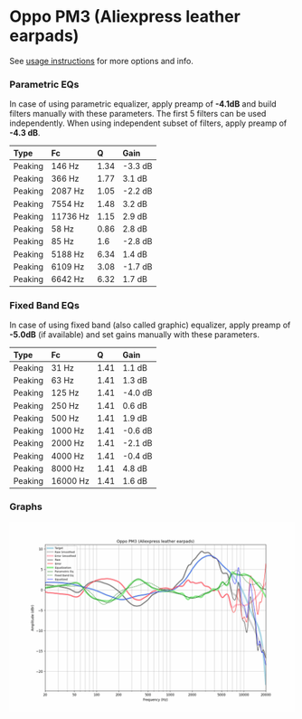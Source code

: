 # Oppo PM3 (Aliexpress leather earpads)
See [usage instructions](https://github.com/jaakkopasanen/AutoEq#usage) for more options and info.

### Parametric EQs
In case of using parametric equalizer, apply preamp of **-4.1dB** and build filters manually
with these parameters. The first 5 filters can be used independently.
When using independent subset of filters, apply preamp of **-4.3 dB**.

| Type    | Fc       |    Q | Gain    |
|:--------|:---------|:-----|:--------|
| Peaking | 146 Hz   | 1.34 | -3.3 dB |
| Peaking | 366 Hz   | 1.77 | 3.1 dB  |
| Peaking | 2087 Hz  | 1.05 | -2.2 dB |
| Peaking | 7554 Hz  | 1.48 | 3.2 dB  |
| Peaking | 11736 Hz | 1.15 | 2.9 dB  |
| Peaking | 58 Hz    | 0.86 | 2.8 dB  |
| Peaking | 85 Hz    | 1.6  | -2.8 dB |
| Peaking | 5188 Hz  | 6.34 | 1.4 dB  |
| Peaking | 6109 Hz  | 3.08 | -1.7 dB |
| Peaking | 6642 Hz  | 6.32 | 1.7 dB  |

### Fixed Band EQs
In case of using fixed band (also called graphic) equalizer, apply preamp of **-5.0dB**
(if available) and set gains manually with these parameters.

| Type    | Fc       |    Q | Gain    |
|:--------|:---------|:-----|:--------|
| Peaking | 31 Hz    | 1.41 | 1.1 dB  |
| Peaking | 63 Hz    | 1.41 | 1.3 dB  |
| Peaking | 125 Hz   | 1.41 | -4.0 dB |
| Peaking | 250 Hz   | 1.41 | 0.6 dB  |
| Peaking | 500 Hz   | 1.41 | 1.9 dB  |
| Peaking | 1000 Hz  | 1.41 | -0.6 dB |
| Peaking | 2000 Hz  | 1.41 | -2.1 dB |
| Peaking | 4000 Hz  | 1.41 | -0.4 dB |
| Peaking | 8000 Hz  | 1.41 | 4.8 dB  |
| Peaking | 16000 Hz | 1.41 | 1.6 dB  |

### Graphs
![](./Oppo%20PM3%20(Aliexpress%20leather%20earpads).png)